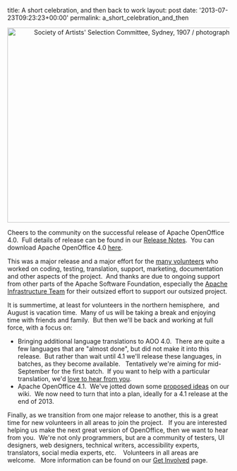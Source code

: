 title: A short celebration, and then back to work
layout: post
date: '2013-07-23T09:23:23+00:00'
permalink: a_short_celebration_and_then

<div align="center"><a href="https://live.staticflickr.com/4084/5055825859_190cd00ea7_z.jpg" title="Society of Artists' Selection Committee, Sydney, 1907 / photographer Henry King by State Library of New South Wales collection, on Flickr"><img width="640" height="441" src="https://live.staticflickr.com/4084/5055825859_190cd00ea7_z.jpg" alt="Society of Artists' Selection Committee, Sydney, 1907 / photographer Henry King" /></a></div> 
  <p> </p> 
  <p>

Cheers to the community on the successful release of Apache OpenOffice 4.0.&nbsp; Full details of release can be found in our <a href="https://cwiki.apache.org/confluence/display/OOOUSERS/AOO+4.0+Release+Notes">Release Notes</a>.&nbsp; You can download Apache OpenOffice 4.0 <a href="http://www.openoffice.org/download/">here</a>.<br /></p> 
  <p>This was a major release and a major effort for the <a href="https://cwiki.apache.org/confluence/display/OOOUSERS/Directory+of+Volunteers">many volunteers</a> who worked on coding, testing, translation, support, marketing, documentation and other aspects of the project.&nbsp; And thanks are due to ongoing support from other parts of the Apache Software Foundation, especially the <a href="http://www.apache.org/dev/infrastructure.html">Apache Infrastructure Team</a> for their outsized effort to support our outsized project.&nbsp; </p> 
  <p>It is summertime, at least for volunteers in the northern hemisphere,&nbsp; and August is vacation time.&nbsp; Many of us will be taking a break and enjoying time with friends and family.&nbsp; But then we'll be back and working at full force, with a focus on: <br /></p> 
  <ul> 
    <li>Bringing additional language translations to AOO 4.0.&nbsp; There are quite a few languages that are &quot;almost done&quot;, but did not make it into this release.&nbsp; But rather than wait until 4.1 we'll release these languages, in batches, as they become available.&nbsp;&nbsp; Tentatively we're aiming for mid-September for the first batch.&nbsp; If you want to help with a particular translation, we'd <a href="mailto:L10N@openoffice.apache.org">love to hear from you</a>.<br /></li> 
    <li>Apache OpenOffice 4.1.&nbsp; We've jotted down some <a href="https://cwiki.apache.org/confluence/display/OOOUSERS/AOO+4.1+Release+Planning">proposed ideas</a> on our wiki.&nbsp; We now need to turn that into a plan, ideally for a 4.1 release at the end of 2013.</li> 
  </ul> 
  <p>Finally, as we transition from one major release to another, this is a great time for new volunteers in all areas to join the project.&nbsp;&nbsp; If you are interested helping us make the next great version of OpenOffice, then 
we want to hear from you.&nbsp; We're not only programmers, but are a 
community of testers, UI designers, web designers, technical writers, 
accessibility experts, translators, social media experts, etc.&nbsp;&nbsp;&nbsp; 
Volunteers in all areas are welcome.&nbsp;&nbsp; More information can be found on 
our <a rel="nofollow" class="external-link" href="http://openoffice.apache.org/get-involved.html">Get Involved</a> page.</p>
